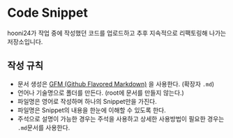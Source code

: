# Code Snippet

hooni24가 작업 중에 작성했던 코드를 업로드하고 추후 지속적으로 리팩토링해 나가는 저장소입니다.

## 작성 규칙
- 문서 생성은 [GFM (Github Flavored Markdown)](https://help.github.com/articles/github-flavored-markdown/) 을 사용한다. (확장자 `.md`)
- 언어나 기술명으로 폴더를 만든다. (root에 문서를 만들지 않는다.)
- 파일명은 영어로 작성하며 하나의 Snippet만을 가진다.
- 파일명은 Snippet의 내용을 한눈에 이해할 수 있도록 한다.
- 주석으로 설명이 가능한 경우는 주석을 사용하고 상세한 사용방법이 필요한 경우는 `.md`문서를 사용한다.
